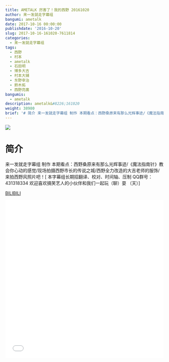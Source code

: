```yaml
---
title: AMETALK 厉害了！我的西野 20161020
author: 来一发就走字幕组
bangumi: ametalk
date: 2017-10-16 00:00:00
publishdate: '2016-10-20'
slug: 2017-10-16-161020-7611814
categories:
  - 来一发就走字幕组
tags:
  - 西野
  - 村本
  - ametalk
  - 石田明
  - 博多大吉
  - 村本大辅
  - 东野幸治
  - 鈴木拓
  - 西野亮廣
bangumis:
  - ametalk
description: ametalk&#8226;161020
weight: 38980
brief: '# 简介 来一发就走字幕组 制作 本期看点：西野桑原来有那么光辉事迹/《魔法指南针》教会你心动的感觉/现场拍摄西野市长的传说之城/西野全力改造的大吉老师的服饰/来拍西野风照片吧！'
---
```


![](https://i.imgur.com/ZyHOom6.jpg)

# 简介  
来一发就走字幕组 制作 本期看点：西野桑原来有那么光辉事迹/《魔法指南针》教会你心动的感觉/现场拍摄西野市长的传说之城/西野全力改造的大吉老师的服饰/来拍西野风照片吧！[ 本字幕组长期招翻译、校对、时间轴、压制   QQ群号：431318334 欢迎喜欢搞笑艺人的小伙伴和我们一起玩（聊）耍 （天）]

  [BILIBILI](https://www.bilibili.com/video/av7611814/)


<div class="vcontainer">  <iframe class='video' src="//www.bilibili.com/blackboard/player.html?aid=7611814" width="100%" height="500" frameborder="0" allowfullscreen="allowfullscreen"></iframe></div>
